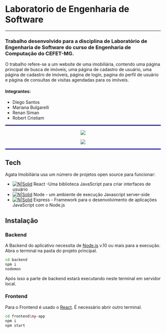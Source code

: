 # Laboratorio de Engenharia de Software
---

### Trabalho desenvolvido para a disciplina de Laboratório de Engenharia de Software do curso de Engenharia de Computação do CEFET-MG.

<p> O trabalho refere-se a um website de uma imobiliária, contendo uma página principal de busca de imóveis, uma página de cadastro de usuário, uma página de cadastro de imóveis, página de login, pagina do perfil de usuário e página de consultas de visitas agendadas para os imóveis.</p>

#### Integrantes:

<ul>
  <li>Diego Santos</li>
  <li>Mariana Bulgarelli</li>
  <li>Renan Siman</li>
  <li>Robert Cristiam</li>
</ul>

<hr style="border:1px  solid blue"> </hr>

<p align="center">
  <img src="https://i.ibb.co/qxnQTNt/logo.png" />
</p>

<p align="center">
  <img src="https://i.ibb.co/g7L8X2W/sublogo.png" />
</p>


<hr style="border:1px  solid blue"> </hr>

## Tech

Agata Imobiliária usa um número de projetos open source para funcionar:

- [![N|Solid](https://i.ibb.co/YQxbvs9/Logo192.png)](https://pt-br.reactjs.org/) React -Uma biblioteca JavaScript para criar interfaces de usuário
- [![N|Solid](https://i.ibb.co/thqDk9V/N1-JRs-Fe-B-400x400.png)](https://nodejs.org/en/) Node - um ambiente de execução Javascript server-side
- [![N|Solid](https://i.ibb.co/S0qqQhD/Express-facebook-share.png)](https://expressjs.com/pt-br/) Express - Framework para o desenvolvimento de aplicações JavaScript com o Node.js


## Instalação
### Backend
A Backend do aplicativo necessita de [Node.js](https://nodejs.org/) v.10 ou mais para a execução.
Abra o terminal na pasta do projeto principal.

```sh
cd backend
npm i
nodemon
```

Após isso a parte de backend estará executando neste terminal em servidor local.

### Frontend
Para o Frontend é usado o [React](https://pt-br.reactjs.org/). É necessário abrir outro terminal.

```sh
cd frontend\my-app
npm i
npm start
```
